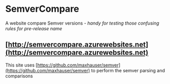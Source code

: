 # SemverCompare
A website compare Semver versions - _handy for testing those confusing rules for pre-release name_

## [http://semvercompare.azurewebsites.net](http://semvercompare.azurewebsites.net)

This site uses [https://github.com/maxhauser/semver](https://github.com/maxhauser/semver) to perform the semver parsing and comparisons
